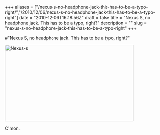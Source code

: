 +++
aliases = ["/nexus-s-no-headphone-jack-this-has-to-be-a-typo-right/","/2010/12/06/nexus-s-no-headphone-jack-this-has-to-be-a-typo-right"]
date = "2010-12-06T16:18:56Z"
draft = false
title = "Nexus S, no headphone jack. This has to be a typo, right?"
description = ""
slug = "nexus-s-no-headphone-jack-this-has-to-be-a-typo-right"
+++

#"Nexus S, no headphone jack. This has to be a typo, right?"


 <div class='p_embed p_image_embed'>
<img alt="Nexus-s" height="246" src="http://getfile5.posterous.com/getfile/files.posterous.com/conoroneill/iv8aEFQGihnLy2cFIYVKmyjVxNuFPmAz5v97p28tT0rpPRmqkjonfXA2c4QE/nexus-s.png" width="414" />
</div>
<p>C&#39;mon.</p>
 